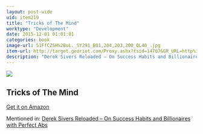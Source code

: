 ```yaml
---
layout: post-wide
uid: item219
title: "Tricks of The Mind"
worktype: "Development"
date: 2015-12-01 01:01:01
categories: book
image-url: 51FfCZSH%2BoL._SY291_BO1,204,203,200_QL40_.jpg
item-url: http://target.georiot.com/Proxy.ashx?tsid=14707&GR_URL=http%3A%2F%2Fwww.amazon.com%2FTricks-Mind-Paperback-DERREN-BROWN%2Fdp%2F1905026358%2F
description: "Derek Sivers Reloaded – On Success Habits and Billionaires with Perfect Abs"
---
```

<a href="http://target.georiot.com/Proxy.ashx?tsid=14707&GR_URL=http%3A%2F%2Fwww.amazon.com%2FTricks-Mind-Paperback-DERREN-BROWN%2Fdp%2F1905026358%2F" target="blank"><img src="../../../../img/thumbs/51FfCZSH%2BoL._SY291_BO1,204,203,200_QL40_.jpg" class="prod-img"></a>
<h2>Tricks of The Mind</h2>
<p><a href="http://target.georiot.com/Proxy.ashx?tsid=14707&GR_URL=http%3A%2F%2Fwww.amazon.com%2FTricks-Mind-Paperback-DERREN-BROWN%2Fdp%2F1905026358%2F" target="blank">Get it on Amazon</a><p>
<p>Mentioned in: <a href="http://fourhourworkweek.com/2015/12/28/derek-sivers-reloaded-on-success-habits-and-billionaires-with-perfect-abs/" target="blank">Derek Sivers Reloaded – On Success Habits and Billionaires with Perfect Abs</a></p>

